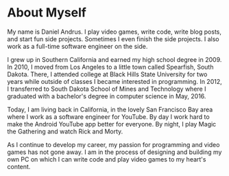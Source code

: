 # About Myself

My name is Daniel Andrus. I play video games, write code,
write blog posts, and start fun side projects. Sometimes I even
finish the side projects. I also work as a full-time software
engineer on the side.

I grew up in Southern California and earned my high
school degree in 2009. In 2010, I moved from Los Angeles to a
little town called Spearfish, South Dakota. There, I attended
college at Black Hills State University for two years while
outside of classes I became interested in programming. In
2012, I transferred to South Dakota School of Mines and
Technology where I graduated with a bachelor's degree in computer
science in May, 2016.

Today, I am living back in California, in the lovely San
Francisco Bay area where I work as a software engineer for
YouTube. By day I work hard to make the Android YouTube app
better for everyone. By night, I play Magic the Gathering and
watch Rick and Morty.

As I continue to develop my career, my passion for programming
and video games has not gone away. I am in the process of designing
and building my own PC on which I can write code and play video
games to my heart's content.
